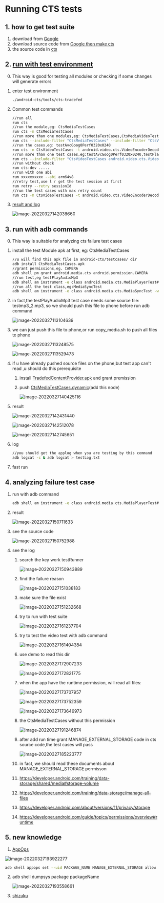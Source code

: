 # Running CTS tests

## 1. how to get test suite

1. download from [Google](https://source.android.com/compatibility/cts/downloads)
2. download source code from [Google then make cts](https://github.com/CatLittleLazy/videoCodec/blob/main/android.md)
2. the source code in [cts](https://cs.android.com/android/platform/superproject/+/master:cts/)

## 2. [run with test environment](https://source.android.com/compatibility/cts/run)

0. This way is good for testing all modules or checking if some changes will generate errors

1. enter test environment

   ```sh
   ./android-cts/tools/cts-tradefed
   ```

2. Common test commands
   
   ```sh
   //run all
   run cts
   //run the module,eg: CtsMediaTestCases
   run cts -m CtsMediaTestCases
   //run more than one modules,eg: CtsMediaTestCases,CtsMediaVideoTestCases
   run cts --include-filter "CtsMediaTestCases" --include-filter "CtsVideoTestCases"
   //run the cases,eg: testAvcGoog0Perf0320x0240
   run cts -m CtsVideoTestCases -t android.video.cts.VideoEncoderDecoderTest#testAvcGoog0Perf0320x0240
   //run more than one test cases,eg:testAvcGoog0Perf0320x0240,testPlayAudioMp3
   run cts --include-filter "CtsVideoTestCases android.video.cts.VideoEncoderDecoderTest#testAvcGoog0Perf0320x0240" --include-filte "CtsMediaTestCases android.media.cts.testPlayAudioMp3#testPlayAudioMp3"
   //run without check
   run cts-dev .....
   //run with one abi
   run xxxxxxxxxx --abi arm64v8
   //retry test,use l r get the test session at first
   run retry --retry sessionId
   //run the test cases with max retry count
   run cts -m CtsVideoTestCases -t android.video.cts.VideoEncoderDecoderTest#testAvcGoog0Perf0320x0240 --retry-strategy ITERATIONS --max-testcase-run-count 10
   ```
   
3. [result and log](https://source.android.com/compatibility/cts/interpret)

   ![image-20220327142038660](Cts.assets/image-20220327142038660.png)


## 3. run with adb commands

0. This way is suitable for analyzing cts failure test cases

1. install the test Module apk at first, eg: CtsMediaTestCases

   ```sh
   //u will find this apk file in android-cts/testcases/ dir
   adb install CtsMediaTestCases.apk
   //grant permissions,eg. CAMERA
   adb shell pm grant android.media.cts android.permission.CAMERA
   //run test,eg testPlayAudioMp3
   adb shell am instrument -e class android.media.cts.MediaPlayerTest#testPlayAudioMp3 -w android.media.cts/androidx.test.runner.AndroidJUnitRunner
   //run all the test class,eg:MediaSyncTest
   adb shell am instrument -e class android.media.cts.MediaSyncTest -w android.media.cts/androidx.test.runner.AndroidJUnitRunner
   ```

2. in fact,the testPlayAudioMp3 test case needs some source file: testmp3_2.mp3, so we should push this file to phone before run adb command

   ![image-20220327113104639](Cts.assets/image-20220327113104639.png)

3. we can just push this file to phone,or run copy_media.sh to push all files to phone

   ![image-20220327113248575](Cts.assets/image-20220327113248575.png)

   ![image-20220327113529473](Cts.assets/image-20220327113529473.png)

4. if u have already pushed source files on the phone,but test app can't read ,u should do this prerequisite

   1. install [TradefedContentProvider.apk](https://github.com/CatLittleLazy/videoCodec/tree/main/cts/CtsMediaTestCases) and grant premission

   2. push [CtsMediaTestCases.dynamic](https://github.com/CatLittleLazy/videoCodec/blob/main/cts/CtsMediaTestCases/CtsMediaTestCases.dynamic)(add this node)

      ![image-20220327140425116](Cts.assets/image-20220327140425116.png)
   
5. result

   ![image-20220327142431440](Cts.assets/image-20220327142431440.png)

   ![image-20220327142512078](Cts.assets/image-20220327142512078.png)

   ![image-20220327142745651](Cts.assets/image-20220327142745651.png)

6. log

   ```sh
   //you should get the applog when you are testing by this command 
   adb logcat -c & adb logcat > testLog.txt
   ```
   
7. fast run

## 4. analyzing failure test case

1. run with adb command

   ```sh
   adb shell am instrument -e class android.media.cts.MediaPlayerTest#testPlayAudioMp3 -w android.media.cts/androidx.test.runner.AndroidJUnitRunner
   ```
   
2. result

   ![image-20220327150711633](Cts.assets/image-20220327150711633.png)

3. see the source code

   ![image-20220327150752988](Cts.assets/image-20220327150752988.png)

4. see the log

   1. search the key work testRunner

      ![image-20220327150943889](Cts.assets/image-20220327150943889.png)

   2. find the failure reason

      ![image-20220327151038183](Cts.assets/image-20220327151038183.png)

   3. make sure the file exist

      ![image-20220327151232668](Cts.assets/image-20220327151232668.png)

   4. try to run with test suite

      ![image-20220327161237704](Cts.assets/image-20220327161237704.png)

   5. try to test the video test with adb command

      ![image-20220327161404384](Cts.assets/image-20220327161404384.png)

   6. use demo to read this dir

      ![image-20220327172907233](Cts.assets/image-20220327172907233.png)

      ![image-20220327172821775](Cts.assets/image-20220327172821775.png)

   7. when the app have the runtime permission, will read all files:

      ![image-20220327173707957](Cts.assets/image-20220327173707957.png)

      ![image-20220327173752359](Cts.assets/image-20220327173752359.png)

      ![image-20220327173646973](Cts.assets/image-20220327173646973.png)

   8. the CtsMediaTestCases  without this permission

      ![image-20220327191246874](Cts.assets/image-20220327191246874.png)

   9. after add run time grant MANAGE_EXTERNAL_STORAGE code in cts source code,the test cases will pass

      ![image-20220327185223777](Cts.assets/image-20220327185223777.png)
   
   10.  in fact, we should read these documents about MANAGE_EXTERNAL_STORAGE permisson
   
      1. https://developer.android.com/training/data-storage/shared/media#storage-volume
      2. https://developer.android.com/training/data-storage/manage-all-files
      3. https://developer.android.com/about/versions/11/privacy/storage
      4. https://developer.android.com/guide/topics/permissions/overview#runtime

## 5. new knowledge

1.  [AppOps](https://developer.android.com/guide/topics/permissions/overview#runtime)

   ![image-20220327193922277](Cts.assets/image-20220327193922277.png)

   ```sh
   adb shell appops set --uid PACKAGE_NAME MANAGE_EXTERNAL_STORAGE allow
   ```

2. adb shell dumpsys package packageName

   ![image-20220327193558661](Cts.assets/image-20220327193558661.png)

3. [shizuku](https://shizuku.rikka.app/zh-hant/)

